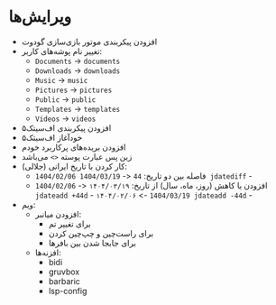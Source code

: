 # ﻭﯾﺮﺍﯾﺶ‌ﻫﺎ


- ﺍﻓﺰﻭﺩﻥ ﭘﯿﮑﺮﺑﻨﺪﯼ ﻣﻮﺗﻮﺭ ﺑﺎﺯﯼ‌ﺳﺎﺯﯼ ﮔﻮﺩﻭﺕ
- ﺗﻐﯿﯿﺮ ﻧﺎﻡ ﭘﻮﺷﻪ‌ﻫﺎﯼ ﮐﺎﺭﺑﺮ:
	- `Documents` -> `documents`
	- `Downloads` -> `downloads`
	- `Music` -> `music`
	- `Pictures` -> `pictures`
	- `Public` -> `public`
	- `Templates` -> `templates`
	- `Videos` -> `videos`
- ۵ﺍﻓﺰﻭﺩﻥ ﭘﯿﮑﺮﺑﻨﺪﯼ ﺍﻑ‌ﺳﯿﺘﮏ
- ۵ﺧﻮﺩﺁﻏﺎﺯ ﺍﻑ‌ﺳﯿﺘﮏ
- ﺍﻓﺰﻭﺩﻥ ﺑﺮﯾﺪﻩ‌ﻫﺎﯼ ﭘﺮﮐﺎﺭﺑﺮﺩ ﺧﻮﺩﻡ
- ﺯﯾﻦ ﭘﺲ ﻋﺒﺎﺭﺕ ﭘﻮﺳﺘﻪ ` <> ` ﻣﯽ‌ﺑﺎﺷﺪ
- (ﺟ﻿ﻼﻟﯽ) ﮐﺎﺭ ﮐﺮﺩﻥ ﺑﺎ ﺗﺎﺭﯾﺦ ﺍﯾﺮﺍﻧﯽ:
	- ﻓﺎﺻﻠﻪ ﺑﯿﻦ ﺩﻭ ﺗﺎﺭﯾﺦ:
		`44` <- `1404/03/19 1404/02/06 jdatediff` -
	- ﺍﻓﺰﻭﺩﻥ ﯾﺎ ﮐﺎﻫﺶ (ﺭﻭﺯ، ﻣﺎﻩ، ﺳﺎﻝ) ﺍﺯ ﺗﺎﺭﯾﺦ:
		`۱۴۰۴/۰۳/۱۹` <- `1404/02/06 jdateadd +44d` -
		`۱۴۰۴/۰۲/۰۶` <- `1404/03/19 jdateadd -44d` -
- ﻭﯾﻢ:
	- ﺍﻓﺰﻭﺩﻥ ﻣﯿﺎﻧﺒﺮ:
		- ﺑﺮﺍﯼ ﺗﻐﯿﯿﺮ ﺗﻢ
		- ﺑﺮﺍﯼ ﺭﺍﺳﺖ‌ﭼﯿﻦ ﻭ ﭼﭗ‌ﭼﯿﻦ ﮐﺮﺩﻥ
		- ﺑﺮﺍﯼ ﺟﺎﺑﺠﺎ ﺷﺪﻥ ﺑﯿﻦ ﺑﺎﻓﺮﻫﺎ
	- ﺍﻓﺰﻧﻪ‌ﻫﺎ:
		- bidi
		- gruvbox
		- barbaric
		- lsp-config
